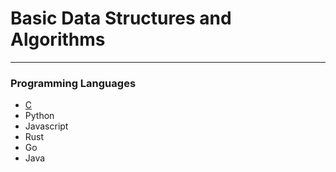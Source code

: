 # Basic Data Structures and Algorithms
---

### Programming Languages
- [C](https://github.com/1tpp/fundamental/tree/main/c)
- Python
- Javascript
- Rust
- Go
- Java
